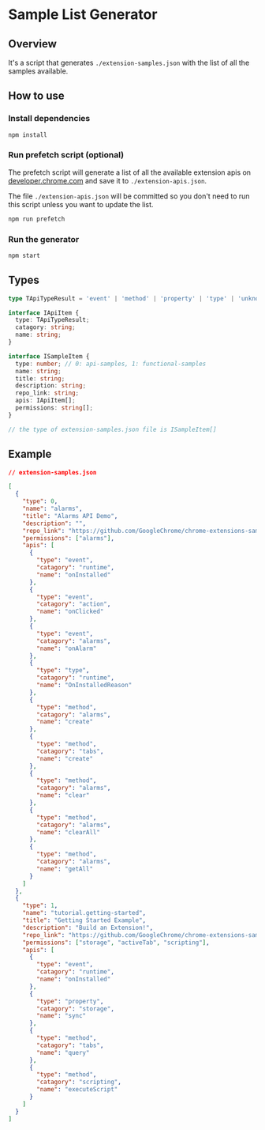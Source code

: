 # Sample List Generator

## Overview

It's a script that generates `./extension-samples.json` with the list of all the samples available.

## How to use

### Install dependencies

```bash
npm install
```

### Run prefetch script (optional)

The prefetch script will generate a list of all the available extension apis on [developer.chrome.com](https://developer.chrome.com/docs/extensions/reference) and save it to `./extension-apis.json`.

The file `./extension-apis.json` will be committed so you don't need to run this script unless you want to update the list.

```bash
npm run prefetch
```

### Run the generator

```bash
npm start
```

## Types

```ts
type TApiTypeResult = 'event' | 'method' | 'property' | 'type' | 'unknown';

interface IApiItem {
  type: TApiTypeResult;
  catagory: string;
  name: string;
}

interface ISampleItem {
  type: number; // 0: api-samples, 1: functional-samples
  name: string;
  title: string;
  description: string;
  repo_link: string;
  apis: IApiItem[];
  permissions: string[];
}

// the type of extension-samples.json file is ISampleItem[]
```

## Example

```json
// extension-samples.json

[
  {
    "type": 0,
    "name": "alarms",
    "title": "Alarms API Demo",
    "description": "",
    "repo_link": "https://github.com/GoogleChrome/chrome-extensions-samples/tree/main/api-samples/alarms",
    "permissions": ["alarms"],
    "apis": [
      {
        "type": "event",
        "catagory": "runtime",
        "name": "onInstalled"
      },
      {
        "type": "event",
        "catagory": "action",
        "name": "onClicked"
      },
      {
        "type": "event",
        "catagory": "alarms",
        "name": "onAlarm"
      },
      {
        "type": "type",
        "catagory": "runtime",
        "name": "OnInstalledReason"
      },
      {
        "type": "method",
        "catagory": "alarms",
        "name": "create"
      },
      {
        "type": "method",
        "catagory": "tabs",
        "name": "create"
      },
      {
        "type": "method",
        "catagory": "alarms",
        "name": "clear"
      },
      {
        "type": "method",
        "catagory": "alarms",
        "name": "clearAll"
      },
      {
        "type": "method",
        "catagory": "alarms",
        "name": "getAll"
      }
    ]
  },
  {
    "type": 1,
    "name": "tutorial.getting-started",
    "title": "Getting Started Example",
    "description": "Build an Extension!",
    "repo_link": "https://github.com/GoogleChrome/chrome-extensions-samples/tree/main/functional-samples/tutorial.getting-started",
    "permissions": ["storage", "activeTab", "scripting"],
    "apis": [
      {
        "type": "event",
        "catagory": "runtime",
        "name": "onInstalled"
      },
      {
        "type": "property",
        "catagory": "storage",
        "name": "sync"
      },
      {
        "type": "method",
        "catagory": "tabs",
        "name": "query"
      },
      {
        "type": "method",
        "catagory": "scripting",
        "name": "executeScript"
      }
    ]
  }
]
```
